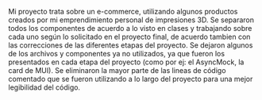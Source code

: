 Mi proyecto trata sobre un e-commerce, utilizando algunos productos creados por mi emprendimiento personal de impresiones 3D. 
Se separaron todos los componentes de acuerdo a lo visto en clases y trabajando sobre cada uno según lo solicitado en el proyecto final, de acuerdo tambien con las correcciones de las diferentes etapas del proyecto. 
Se dejaron algunos de los archivos y componentes ya no utilizados, ya que fueron los presentados en cada etapa del proyecto (como por ej: el AsyncMock, la card de MUI).
Se eliminaron la mayor parte de las lineas de código comentado que se fueron utilizando a lo largo del proyecto para una mejor legibilidad del código.
